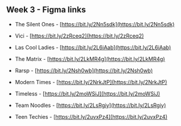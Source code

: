 ## Week 3 - Figma links

* The Silent Ones - [https://bit.ly/2Nn5sdk](https://bit.ly/2Nn5sdk)

* Vici - [https://bit.ly/2zRceq2](https://bit.ly/2zRceq2)

* Las Cool Ladies - [https://bit.ly/2L6iAab](https://bit.ly/2L6iAab)

* The Matrix - [https://bit.ly/2LkMR4g](https://bit.ly/2LkMR4g)

* Rarsp - [https://bit.ly/2Nsh0wb](https://bit.ly/2Nsh0wb)

* Modern Times - [https://bit.ly/2NrkJtP](https://bit.ly/2NrkJtP)

* Timeless - [https://bit.ly/2moWSiJ](https://bit.ly/2moWSiJ)

* Team Noodles - [https://bit.ly/2LsRgiy](https://bit.ly/2LsRgiy)

* Teen Techies - [https://bit.ly/2uvxPz4](https://bit.ly/2uvxPz4)
